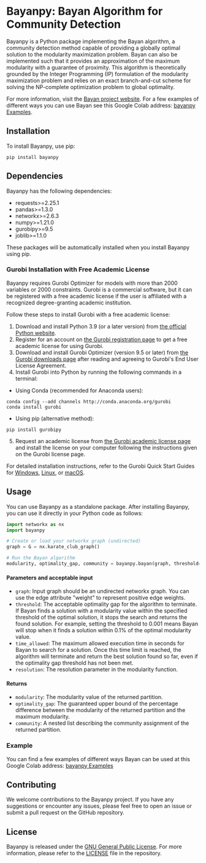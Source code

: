 # Bayanpy: Bayan Algorithm for Community Detection

Bayanpy is a Python package implementing the Bayan algorithm, a community detection method capable of providing a globally optimal solution to the modularity maximization problem. Bayan can also be implemented such that it provides an approximation of the maximum modularity with a guarantee of proximity. This algorithm is theoretically grounded by the Integer Programming (IP) formulation of the modularity maximization problem and relies on an exact branch-and-cut scheme for solving the NP-complete optimization problem to global optimality.

For more information, visit the [Bayan project website](https://bayanproject.github.io/).
For a few examples of different ways you can use Bayan see this Google Colab address: [bayanpy Examples](https://tinyurl.com/bayancolab).


## Installation

To install Bayanpy, use pip:

```
pip install bayanpy
```

## Dependencies

Bayanpy has the following dependencies:

- requests>=2.25.1
- pandas>=1.3.0
- networkx>=2.6.3
- numpy>=1.21.0
- gurobipy>=9.5
- joblib>=1.1.0

These packages will be automatically installed when you install Bayanpy using pip.



### Gurobi Installation with Free Academic License

Bayanpy requires Gurobi Optimizer for models with more than 2000 variables or 2000 constraints. Gurobi is a commercial software, but it can be registered with a free academic license if the user is affiliated with a recognized degree-granting academic institution.

Follow these steps to install Gurobi with a free academic license:

1. Download and install Python 3.9 (or a later version) from [the official Python website](https://www.python.org/downloads/).
2. Register for an account on [the Gurobi registration page](https://pages.gurobi.com/registration) to get a free academic license for using Gurobi.
3. Download and install Gurobi Optimizer (version 9.5 or later) from [the Gurobi downloads page](https://www.gurobi.com/downloads/gurobi-optimizer-eula/) after reading and agreeing to Gurobi's End User License Agreement.
4. Install Gurobi into Python by running the following commands in a terminal:
- Using Conda (recommended for Anaconda users):

```
conda config --add channels http://conda.anaconda.org/gurobi
conda install gurobi
```

- Using pip (alternative method):
```
pip install gurobipy
```


5. Request an academic license from [the Gurobi academic license page](https://www.gurobi.com/downloads/end-user-license-agreement-academic/) and install the license on your computer following the instructions given on the Gurobi license page.

For detailed installation instructions, refer to the Gurobi Quick Start Guides for [Windows](https://www.gurobi.com/documentation/9.5/quickstart_windows/index.html), [Linux](https://www.gurobi.com/documentation/9.5/quickstart_linux/index.html), or [macOS](https://www.gurobi.com/documentation/9.5/quickstart_mac/index.html).

## Usage

You can use Bayanpy as a standalone package. After installing Bayanpy, you can use it directly in your Python code as follows:

```python
import networkx as nx
import bayanpy

# Create or load your networkx graph (undirected)
graph = G = nx.karate_club_graph()

# Run the Bayan algorithm
modularity, optimality_gap, community = bayanpy.bayan(graph, threshold=0.001, time_allowed=60, resolution=1)
```



#### Parameters and acceptable input

- `graph`: Input graph should be an undirected networkx graph. You can use the edge attribute "weight" to represent positive edge weights.
- `threshold`: The acceptable optimality gap for the algorithm to terminate. If Bayan finds a solution with a modularity value within the specified threshold of the optimal solution, it stops the search and returns the found solution. For example, setting the threshold to 0.001 means Bayan will stop when it finds a solution within 0.1% of the optimal modularity value.
- `time_allowed`: The maximum allowed execution time in seconds for Bayan to search for a solution. Once this time limit is reached, the algorithm will terminate and return the best solution found so far, even if the optimality gap threshold has not been met.
- `resolution`: The resolution parameter in the modularity function.

#### Returns

- `modularity`: The modularity value of the returned partition.
- `optimality_gap`: The guaranteed upper bound of the percentage difference between the modularity of the returned partition and the maximum modularity.
- `community`: A nested list describing the community assignment of the returned partition.


### Example
You can find a few examples of different ways Bayan can be used at this Google Colab address: [bayanpy Examples](https://tinyurl.com/bayancolab)


## Contributing

We welcome contributions to the Bayanpy project. If you have any suggestions or encounter any issues, please feel free to open an issue or submit a pull request on the GitHub repository.

## License

Bayanpy is released under the [GNU General Public License](LICENSE). For more information, please refer to the [LICENSE](LICENSE) file in the repository.





